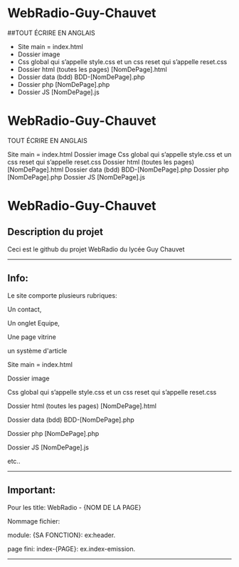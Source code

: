 # WebRadio-Guy-Chauvet

##TOUT ÉCRIRE EN ANGLAIS 

- Site main = index.html
- Dossier image 
- Css global qui s’appelle style.css et un css reset qui s’appelle reset.css 
- Dossier html (toutes les pages) [NomDePage].html
- Dossier data (bdd) BDD-[NomDePage].php
- Dossier php [NomDePage].php
- Dossier JS [NomDePage].js


# WebRadio-Guy-Chauvet

TOUT ÉCRIRE EN ANGLAIS 


Site main = index.html
Dossier image 
Css global qui s’appelle style.css et un css reset qui s’appelle reset.css 
Dossier html (toutes les pages) [NomDePage].html
Dossier data (bdd) BDD-[NomDePage].php
Dossier php [NomDePage].php
Dossier JS [NomDePage].js

# WebRadio-Guy-Chauvet


## **Description du projet**

Ceci est le github du projet WebRadio du lycée Guy Chauvet <br>

***

## **Info:** 

Le site comporte plusieurs rubriques: <br>

Un contact, <br>

Un onglet Equipe, <br>

Une page vitrine <br>

un système d'article <br>

Site main = index.html <br>

Dossier image <br>

Css global qui s’appelle style.css et un css reset qui s’appelle reset.css <br>

Dossier html (toutes les pages) [NomDePage].html<br>

Dossier data (bdd) BDD-[NomDePage].php<br>

Dossier php [NomDePage].php<br>

Dossier JS [NomDePage].js<br>

etc..

***

## **Important:**

Pour les title: WebRadio - {NOM DE LA PAGE} <br>

Nommage fichier: <br>

  module: {SA FONCTION}: ex:header. <br>

  page fini: index-{PAGE}: ex.index-emission. <br>
***


